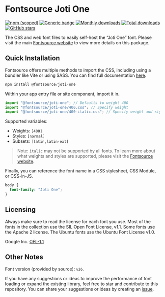 # Fontsource Joti One

[![npm (scoped)](https://img.shields.io/npm/v/@fontsource/joti-one?color=brightgreen)](https://www.npmjs.com/package/@fontsource/joti-one) [![Generic badge](https://img.shields.io/badge/fontsource-passing-brightgreen)](https://github.com/fontsource/fontsource) [![Monthly downloads](https://badgen.net/npm/dm/@fontsource/joti-one)](https://github.com/fontsource/fontsource) [![Total downloads](https://badgen.net/npm/dt/@fontsource/joti-one)](https://github.com/fontsource/fontsource) [![GitHub stars](https://img.shields.io/github/stars/fontsource/fontsource.svg?style=social&label=Star)](https://github.com/fontsource/fontsource/stargazers)

The CSS and web font files to easily self-host the “Joti One” font. Please visit the main [Fontsource website](https://fontsource.org/fonts/joti-one) to view more details on this package.

## Quick Installation

Fontsource offers multiple methods to import the CSS, including using a bundler like Vite or using SASS. You can find full documentation [here](https://fontsource.org/docs/getting-started/introduction).

```javascript
npm install @fontsource/joti-one
```

Within your app entry file or site component, import it in.

```javascript
import "@fontsource/joti-one"; // Defaults to weight 400
import "@fontsource/joti-one/400.css"; // Specify weight
import "@fontsource/joti-one/400-italic.css"; // Specify weight and style
```

Supported variables:
- Weights: `[400]`
- Styles: `[normal]`
- Subsets: `[latin,latin-ext]`

> Note: `italic` may not be supported by all fonts. To learn more about what weights and styles are supported, please visit the [Fontsource website](https://fontsource.org/fonts/joti-one).

Finally, you can reference the font name in a CSS stylesheet, CSS Module, or CSS-in-JS.

```css
body {
  font-family: "Joti One";
}
```

## Licensing
Always make sure to read the license for each font you use. Most of the fonts in the collection use the SIL Open Font License, v1.1. Some fonts use the Apache 2 license. The Ubuntu fonts use the Ubuntu Font License v1.0.

Google Inc.
[OFL-1.1](http://scripts.sil.org/OFL)

## Other Notes
Font version (provided by source): `v26`.

If you have any suggestions or ideas to improve the performance of font loading or expand the existing library, feel free to star and contribute to this repository. You can share your suggestions or ideas by creating an [issue](https://github.com/fontsource/fontsource/issues).